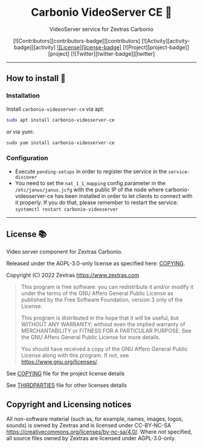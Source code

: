 <h1 align="center">Carbonio VideoServer CE 🚀</h1>

<div align="center">
VideoServer service for Zextras Carbonio

[![Contributors][contributors-badge]][contributors]
[![Activity][activity-badge]][activity]
[![License][license-badge]](COPYING)
[![Project][project-badge]][project]
[![Twitter][twitter-badge]][twitter]

</div>

***

## How to install 🏁

### Installation

Install `carbonio-videoserver-ce` via apt:

```bash
sudo apt install carbonio-videoserver-ce
```

or via yum:

 ```bash
sudo yum install carbonio-videoserver-ce
```

### Configuration

- Execute `pending-setups` in order to register the service in
  the `service-discover`
- You need to set the `nat_1_1_mapping` config parameter in the
  `/etc/janus/janus.jcfg` with the public IP of the node where
  carbonio-videoserver-ce has been installed in order to let clients to
  connect with it properly. If you do that, please remember to restart the
  service: `systemctl restart carbonio-videoserver`

***

## License 📚

Video server component for Zextras Carbonio.

Released under the AGPL-3.0-only license as specified here: [COPYING](COPYING).

Copyright (C) 2022 Zextras <https://www.zextras.com>

> This program is free software: you can redistribute it and/or modify
> it under the terms of the GNU Affero General Public License as published by
> the Free Software Foundation, version 3 only of the License.
>
> This program is distributed in the hope that it will be useful,
> but WITHOUT ANY WARRANTY; without even the implied warranty of
> MERCHANTABILITY or FITNESS FOR A PARTICULAR PURPOSE.  See the
> GNU Affero General Public License for more details.
>
> You should have received a copy of the GNU Affero General Public License
> along with this program.  If not, see <https://www.gnu.org/licenses/>.

See [COPYING](COPYING) file for the project license details

See [THIRDPARTIES](THIRDPARTIES) file for other licenses details

## Copyright and Licensing notices

All non-software material (such as, for example, names, images, logos,
sounds) is owned by Zextras and is licensed under CC-BY-NC-SA
https://creativecommons.org/licenses/by-nc-sa/4.0/.
Where not specified, all source files owned by Zextras are licensed
under AGPL-3.0-only.
